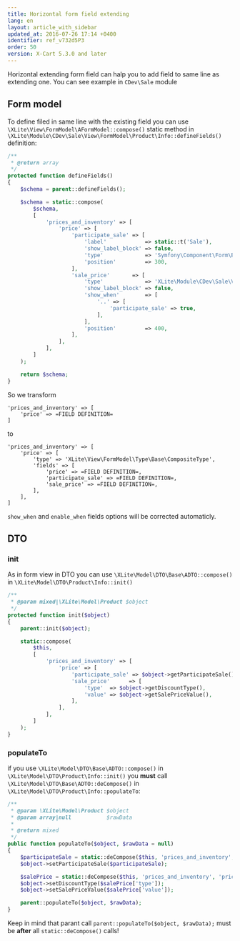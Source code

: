 ```yaml
---
title: Horizontal form field extending
lang: en
layout: article_with_sidebar
updated_at: 2016-07-26 17:14 +0400
identifier: ref_v732d5P3
order: 50
version: X-Cart 5.3.0 and later
---
```


Horizontal extending form field can halp you to add field to same line as extending one.
You can see example in `CDev\Sale` module

## Form model

To define filed in same line with the existing field you can use `\XLite\View\FormModel\AFormModel::compose()` static method in `\XLite\Module\CDev\Sale\View\FormModel\Product\Info::defineFields()` definition:

```php
/**
 * @return array
 */
protected function defineFields()
{
    $schema = parent::defineFields();

    $schema = static::compose(
        $schema,
        [
            'prices_and_inventory' => [
                'price' => [
                    'participate_sale' => [
                        'label'            => static::t('Sale'),
                        'show_label_block' => false,
                        'type'             => 'Symfony\Component\Form\Extension\Core\Type\CheckboxType',
                        'position'         => 300,
                    ],
                    'sale_price'       => [
                        'type'             => 'XLite\Module\CDev\Sale\View\FormModel\Type\Sale',
                        'show_label_block' => false,
                        'show_when'        => [
                            '..' => [
                                'participate_sale' => true,
                            ],
                        ],
                        'position'         => 400,
                    ],
                ],
            ],
        ]
    );

    return $schema;
}
```

So we transform

```
'prices_and_inventory' => [
    'price' => =FIELD DEFINITION=
]
```

to

```
'prices_and_inventory' => [
    'price' => [
        'type' => 'XLite\View\FormModel\Type\Base\CompositeType',
        'fields' => [
            'price' => =FIELD DEFINITION=,
            'participate_sale' => =FIELD DEFINITION=,
            'sale_price' => =FIELD DEFINITION=,
        ],
    ],
]
```

`show_when` and `enable_when` fields options will be corrected automaticly.

## DTO

### init

As in form view in DTO you can use `\XLite\Model\DTO\Base\ADTO::compose()` in `\XLite\Model\DTO\Product\Info::init()`

```php
/**
 * @param mixed|\XLite\Model\Product $object
 */
protected function init($object)
{
    parent::init($object);

    static::compose(
        $this,
        [
            'prices_and_inventory' => [
                'price' => [
                    'participate_sale' => $object->getParticipateSale(),
                    'sale_price'      => [
                        'type'  => $object->getDiscountType(),
                        'value' => $object->getSalePriceValue(),
                    ],
                ],
            ],
        ]
    );
}
```

### populateTo

if you use `\XLite\Model\DTO\Base\ADTO::compose()` in `\XLite\Model\DTO\Product\Info::init()` you **must** call `\XLite\Model\DTO\Base\ADTO::deCompose()`  in `\XLite\Model\DTO\Product\Info::populateTo`:

```php
/**
 * @param \XLite\Model\Product $object
 * @param array|null           $rawData
 *
 * @return mixed
 */
public function populateTo($object, $rawData = null)
{
    $participateSale = static::deCompose($this, 'prices_and_inventory', 'price', 'participate_sale');
    $object->setParticipateSale($participateSale);

    $salePrice = static::deCompose($this, 'prices_and_inventory', 'price', 'sale_price');
    $object->setDiscountType($salePrice['type']);
    $object->setSalePriceValue($salePrice['value']);

    parent::populateTo($object, $rawData);
}
```

Keep in mind that parant call `parent::populateTo($object, $rawData);` must be **after** all `static::deCompose()` calls!